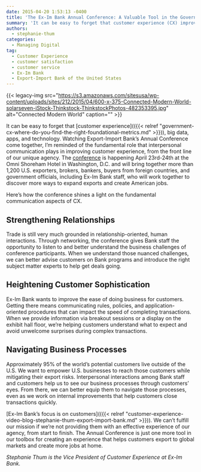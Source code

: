 ```yaml
---
date: 2015-04-20 1:53:13 -0400
title: 'The Ex-Im Bank Annual Conference: A Valuable Tool in the Government CX Toolbox'
summary: 'It can be easy to forget that customer experience (CX) improvement efforts within the government sphere aren&rsquo;t limited to surveys, journey maps, analytics, big data, apps, and technology. Watching Export-Import Bank&rsquo;s Annual Conference come together, I&rsquo;m reminded of the fundamental role that interpersonal communication plays in improving customer experience, from the front line of our'
authors:
  - stephanie-thum
categories:
  - Managing Digital
tag:
  - Customer Experience
  - customer satisfaction
  - customer service
  - Ex-Im Bank
  - Export-Import Bank of the United States
---
```


{{< legacy-img src="https://s3.amazonaws.com/sitesusa/wp-content/uploads/sites/212/2015/04/600-x-375-Connected-Modern-World-solarseven-iStock-Thinkstock-ThinkstockPhotos-482353395.jpg" alt="Connected Modern World" caption="" >}} 

It can be easy to forget that [customer experience](({{< relref "government-cx-where-do-you-find-the-right-foundational-metrics.md" >}})), big data, apps, and technology. Watching Export-Import Bank’s Annual Conference come together, I’m reminded of the fundamental role that interpersonal communication plays in improving customer experience, from the front line of our unique agency. The [conference](http://www.exim.gov/newsandevents/events/annualconference/2015/) is happening April 23rd-24th at the Omni Shoreham Hotel in Washington, D.C. and will bring together more than 1,200 U.S. exporters, brokers, bankers, buyers from foreign countries, and government officials, including Ex-Im Bank staff, who will work together to discover more ways to expand exports and create American jobs.

Here’s how the conference shines a light on the fundamental communication aspects of CX.

## Strengthening Relationships

Trade is still very much grounded in relationship-oriented, human interactions. Through networking, the conference gives Bank staff the opportunity to listen to and better understand the business challenges of conference participants. When we understand those nuanced challenges, we can better advise customers on Bank programs and introduce the right subject matter experts to help get deals going.

## Heightening Customer Sophistication

Ex-Im Bank wants to improve the ease of doing business for customers. Getting there means communicating rules, policies, and application-oriented procedures that can impact the speed of completing transactions. When we provide information via breakout sessions or a display on the exhibit hall floor, we’re helping customers understand what to expect and avoid unwelcome surprises during complex transactions.

## Navigating Business Processes

Approximately 95% of the world&#8217;s potential customers live outside of the U.S. We want to empower U.S. businesses to reach those customers while mitigating their export risks. Interpersonal interactions among Bank staff and customers help us to see our business processes through customers&#8217; eyes. From there, we can better equip them to navigate those processes, even as we work on internal improvements that help customers close transactions quickly.

[Ex-Im Bank&#8217;s focus is on customers](({{< relref "customer-experience-video-blog-stephanie-thum-export-import-bank.md" >}})). We can&#8217;t fulfill our mission if we&#8217;re not providing them with an effective experience of our agency, from start to finish. The Annual Conference is just one more tool in our toolbox for creating an experience that helps customers export to global markets and create more jobs at home.

_Stephanie Thum is the Vice President of Customer Experience at Ex-Im Bank._
